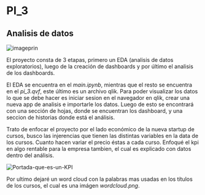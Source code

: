 # PI_3

## Analisis de datos 

![imageprin](https://user-images.githubusercontent.com/107936664/216000970-47c501dd-223e-413a-9867-727f53531696.png)

El proyecto consta de 3 etapas, primero un EDA (analisis de datos exploratorios), luego de la creación de dashboards y por último el analisis de los dashboards.

El EDA se encuentra en el *main.ipynb*, mientras que el resto se encuentra en el *pi_3.qvf*, este último es un archivo qlik. Para poder visualizar los datos lo que se debe hacer es iniciar sesion en el navegador en qlik, crear una nueva app de analisis e importarle los datos. Luego de esto se encontrará con una sección de hojas, donde se encuentran los dashboard, y una seccion de historias donde está el análisis.

Trato de enfocar el proyecto por el lado económico de la nueva startup de cursos, busco las injerencias que tienen las distintas variables en la data de los cursos. Cuanto hacen variar el precio éstas a cada curso.
Enfoqué el kpi en algo rentable para la empresa tambien, el cual es explicado con datos dentro del análisis.

![Portada-que-es-un-KPI](https://user-images.githubusercontent.com/107936664/216008954-83d19d9b-ca89-4558-9013-8449aec49d24.png)

Por ultimo dejaré un word cloud con la palabras mas usadas en los títulos de los cursos, el cual es una imágen *wordcloud.png*.
